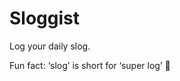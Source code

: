 # Sloggist

Log your daily slog.  

Fun fact: ‘slog’ is short for ‘super log’ :slightly_smiling_face:  
